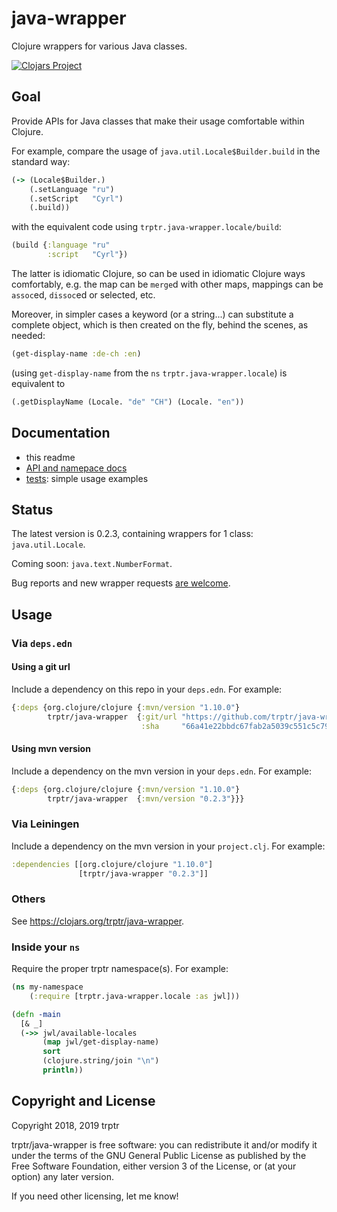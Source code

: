 # java-wrapper

Clojure wrappers for various Java classes.

[![Clojars Project](https://img.shields.io/clojars/v/trptr/java-wrapper.svg)](https://clojars.org/trptr/java-wrapper)

## Goal

Provide APIs for Java classes that make their usage comfortable within Clojure.

For example, compare the usage of `java.util.Locale$Builder.build` in the standard way:

```clojure
(-> (Locale$Builder.)
    (.setLanguage "ru")
    (.setScript   "Cyrl")
    (.build))
```
with the equivalent code using `trptr.java-wrapper.locale/build`:

```clojure
(build {:language "ru"
        :script   "Cyrl"})
```

The latter is idiomatic Clojure, so can be used in idiomatic Clojure ways comfortably, e.g.
the map can be `merge`d with other maps, mappings can be `assoc`ed, `dissoc`ed or selected, etc.

Moreover, in simpler cases a keyword (or a string...) can substitute a complete object,
which is then created on the fly, behind the scenes, as needed:

```clojure
(get-display-name :de-ch :en)
```

(using `get-display-name` from the `ns` `trptr.java-wrapper.locale`) is equivalent to

```clojure
(.getDisplayName (Locale. "de" "CH") (Locale. "en"))
```

## Documentation

* this readme
* [API and namepace docs](http://trptr.github.io/java-wrapper/index.html)
* [tests](test/trptr/java_wrapper): simple usage examples


## Status

The latest version is 0.2.3, containing wrappers for 1 class: `java.util.Locale`.

Coming soon: `java.text.NumberFormat`.

Bug reports and new wrapper requests [are welcome](https://github.com/trptr/java-wrapper/issues/new/choose).


## Usage

### Via `deps.edn`

#### Using a git url

Include a dependency on this repo in your `deps.edn`. For example:

```clojure
{:deps {org.clojure/clojure {:mvn/version "1.10.0"}
        trptr/java-wrapper  {:git/url "https://github.com/trptr/java-wrapper.git"
                             :sha     "66a41e22bbdc67fab2a5039c551c5c79dc9b662f"}}}
```

#### Using mvn version

Include a dependency on the mvn version in your `deps.edn`. For example:

```clojure
{:deps {org.clojure/clojure {:mvn/version "1.10.0"}
        trptr/java-wrapper  {:mvn/version "0.2.3"}}}
```
### Via Leiningen

Include a dependency on the mvn version in your `project.clj`. For example:

```clojure
:dependencies [[org.clojure/clojure "1.10.0"]
               [trptr/java-wrapper "0.2.3"]]
```

### Others

See https://clojars.org/trptr/java-wrapper.

### Inside your `ns`

Require the proper trptr namespace(s). For example:

```clojure
(ns my-namespace
    (:require [trptr.java-wrapper.locale :as jwl]))

(defn -main
  [& _]
  (->> jwl/available-locales
       (map jwl/get-display-name)
       sort
       (clojure.string/join "\n")
       println))
```

## Copyright and License

Copyright 2018, 2019 trptr

trptr/java-wrapper is free software: you can redistribute it and/or modify
it under the terms of the GNU General Public License as published by
the Free Software Foundation, either version 3 of the License, or
(at your option) any later version.

If you need other licensing, let me know!
